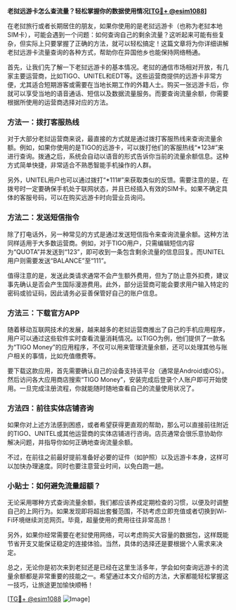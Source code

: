 **老挝远游卡怎么查流量？轻松掌握你的数据使用情况[[TG💪+ @esim1088](https://t.me/s/esim1088)]**

在老挝旅行或者长期居住的朋友，如果你使用的是老挝远游卡（也称为老挝本地SIM卡），可能会遇到一个问题：如何查询自己的剩余流量？这听起来可能有些复杂，但实际上只要掌握了正确的方法，就可以轻松搞定！这篇文章将为你详细讲解老挝远游卡流量查询的各种方式，帮助你在异国他乡也能保持网络畅通。

首先，让我们先了解一下老挝远游卡的基本情况。老挝的通信市场相对开放，有几家主要运营商，比如TIGO、UNITEL和EDT等。这些运营商提供的远游卡非常方便，尤其适合短期游客或需要在当地长期工作的外籍人士。购买一张远游卡后，你就可以享受当地的语音通话、短信以及数据流量服务。而要查询流量余额，你需要根据所使用的运营商选择对应的方法。

### 方法一：拨打客服热线

对于大部分老挝运营商来说，最直接的方式就是通过拨打客服热线来查询流量余额。例如，如果你使用的是TIGO的远游卡，可以拨打他们的客服热线“*123#”来进行查询。拨通之后，系统会自动以语音的形式告诉你当前的流量余额信息。这种方式简单快捷，非常适合不熟悉智能手机操作的人群。

另外，UNITEL用户也可以通过拨打“*111#”来获取类似的反馈。需要注意的是，在拨号时一定要确保手机处于联网状态，并且已经插入有效的SIM卡。如果不确定具体的客服号码，可以在购买远游卡时向营业员询问。

### 方法二：发送短信指令

除了打电话外，另一种常见的方式是通过发送短信指令来查询流量余额。这种方法同样适用于大多数运营商。例如，对于TIGO用户，只需编辑短信内容为“QUOTA”并发送到“123”，即可收到一条包含剩余流量的信息回复。而UNITEL用户则需要发送“BALANCE”至“111”。

值得注意的是，发送此类请求通常不会产生额外费用，但为了防止意外扣费，建议事先确认是否会产生国际漫游费用。此外，部分运营商可能会要求用户输入特定的密码或验证码，因此请务必妥善保管好自己的账户信息。

### 方法三：下载官方APP

随着移动互联网技术的发展，越来越多的老挝运营商推出了自己的手机应用程序，用户可以通过这些软件实时查看流量消耗情况。以TIGO为例，他们提供了一款名为“TIGO Money”的应用程序，不仅可以用来管理流量余额，还可以处理其他与账户相关的事情，比如充值缴费等。

要下载这款应用，首先需要确认自己的设备支持该平台（通常是Android或iOS）。然后访问各大应用商店搜索“TIGO Money”，安装完成后登录个人账户即可开始使用。一旦完成注册流程，你就能随时随地查看自己的流量使用状况了。

### 方法四：前往实体店铺咨询

如果你对上述方法感到困惑，或者希望获得更直观的帮助，那么可以直接前往附近的TIGO、UNITEL或其他运营商的实体店铺进行咨询。店员通常会很乐意协助你解决问题，并指导你如何正确地查询流量余额。

不过，在前往之前最好提前准备好必要的证件（如护照）以及远游卡本身，这样可以加快办理速度。同时也要注意营业时间，以免白跑一趟。

### 小贴士：如何避免流量超额？

无论采用哪种方式查询流量余额，我们都应该养成定期检查的习惯，以便及时调整自己的上网行为。如果发现即将超出套餐范围，不妨考虑立即充值或者切换到Wi-Fi环境继续浏览网页。毕竟，超量使用的费用往往非常高昂！

另外，如果你经常需要在老挝使用网络，可以考虑购买大容量的数据包，这样既能节省开支又能保证稳定的连接体验。当然，具体的选择还是要根据个人需求来决定。

总之，无论你是初次来到老挝还是已经在这里生活多年，学会如何查询远游卡的流量余额都是非常重要的技能之一。希望通过本文介绍的方法，大家都能轻松掌握这一技巧，让旅途更加愉快顺畅！

[[TG💪+ @esim1088](https://t.me/s/esim1088) ![Image](https://i.postimg.cc/4NQfJmqS/Snipaste-2025-05-13-00-14-12.png)]